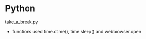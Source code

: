 # Python

[take_a_break.py](\take_a_break.py)

- functions used time.ctime(), time.sleep() and webbrowser.open

